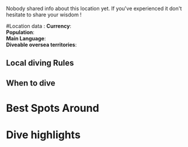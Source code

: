 Nobody shared info about this location yet. If you've experienced it don't hesitate to share your wisdom !

#Location data :
**Currency**:  
**Population**:  
**Main Language**:  
**Diveable oversea territories**:  

## Local diving Rules

## When to dive

# Best Spots Around

# Dive highlights
